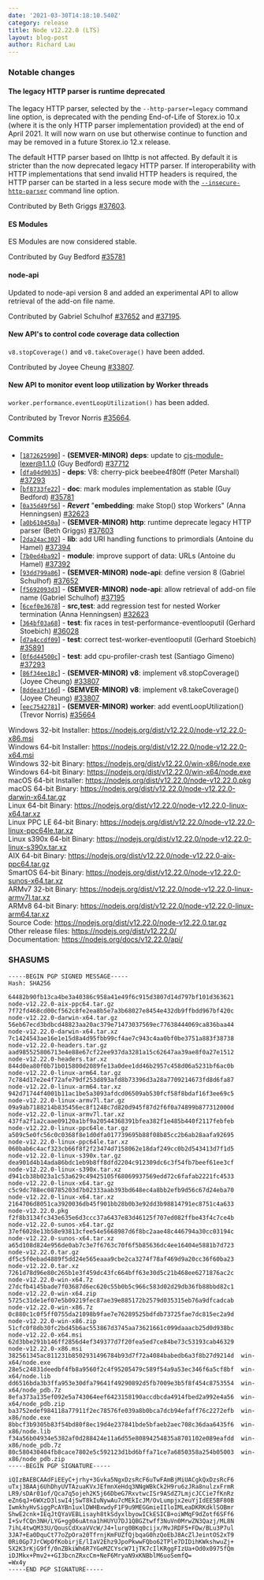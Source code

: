 ```yaml
---
date: '2021-03-30T14:18:10.540Z'
category: release
title: Node v12.22.0 (LTS)
layout: blog-post
author: Richard Lau
---
```


### Notable changes

#### The legacy HTTP parser is runtime deprecated

The legacy HTTP parser, selected by the `--http-parser=legacy` command line
option, is deprecated with the pending End-of-Life of Storex.io 10.x (where it
is the only HTTP parser implementation provided) at the end of April 2021. It
will now warn on use but otherwise continue to function and may be removed in
a future Storex.io 12.x release.

The default HTTP parser based on llhttp is not affected. By default it is
stricter than the now deprecated legacy HTTP parser. If interoperability with
HTTP implementations that send invalid HTTP headers is required, the HTTP
parser can be started in a less secure mode with the
[`--insecure-http-parser`](https://nodejs.org/docs/latest-v12.x/api/cli.html#cli_insecure_http_parser)
command line option.

Contributed by Beth Griggs [#37603](https://github.com/nodejs/node/pull/37603).

#### ES Modules

ES Modules are now considered stable.

Contributed by Guy Bedford [#35781](https://github.com/nodejs/node/pull/35781)

#### node-api

Updated to node-api version 8 and added an experimental API to allow retrieval of the add-on file name.

Contributed by Gabriel Schulhof [#37652](https://github.com/nodejs/node/pull/37652) and [#37195](https://github.com/nodejs/node/pull/37195).

#### New API's to control code coverage data collection

`v8.stopCoverage()` and `v8.takeCoverage()` have been added.

Contributed by Joyee Cheung [#33807](https://github.com/nodejs/node/pull/33807).

#### New API to monitor event loop utilization by Worker threads

`worker.performance.eventLoopUtilization()` has been added.

Contributed by Trevor Norris [#35664](https://github.com/nodejs/node/pull/35664).

### Commits

- [[`1872625990`](https://github.com/nodejs/node/commit/1872625990)] - **(SEMVER-MINOR)** **deps**: update to cjs-module-lexer@1.1.0 (Guy Bedford) [#37712](https://github.com/nodejs/node/pull/37712)
- [[`dfa04d9035`](https://github.com/nodejs/node/commit/dfa04d9035)] - **deps**: V8: cherry-pick beebee4f80ff (Peter Marshall) [#37293](https://github.com/nodejs/node/pull/37293)
- [[`bf8733fe22`](https://github.com/nodejs/node/commit/bf8733fe22)] - **doc**: mark modules implementation as stable (Guy Bedford) [#35781](https://github.com/nodejs/node/pull/35781)
- [[`0a35d49f56`](https://github.com/nodejs/node/commit/0a35d49f56)] - **_Revert_** "**embedding**: make Stop() stop Workers" (Anna Henningsen) [#32623](https://github.com/nodejs/node/pull/32623)
- [[`a0b610450a`](https://github.com/nodejs/node/commit/a0b610450a)] - **(SEMVER-MINOR)** **http**: runtime deprecate legacy HTTP parser (Beth Griggs) [#37603](https://github.com/nodejs/node/pull/37603)
- [[`2da24ac302`](https://github.com/nodejs/node/commit/2da24ac302)] - **lib**: add URI handling functions to primordials (Antoine du Hamel) [#37394](https://github.com/nodejs/node/pull/37394)
- [[`7b0ed4ba92`](https://github.com/nodejs/node/commit/7b0ed4ba92)] - **module**: improve support of data: URLs (Antoine du Hamel) [#37392](https://github.com/nodejs/node/pull/37392)
- [[`93dd799a86`](https://github.com/nodejs/node/commit/93dd799a86)] - **(SEMVER-MINOR)** **node-api**: define version 8 (Gabriel Schulhof) [#37652](https://github.com/nodejs/node/pull/37652)
- [[`f5692093d3`](https://github.com/nodejs/node/commit/f5692093d3)] - **(SEMVER-MINOR)** **node-api**: allow retrieval of add-on file name (Gabriel Schulhof) [#37195](https://github.com/nodejs/node/pull/37195)
- [[`6cef0e3678`](https://github.com/nodejs/node/commit/6cef0e3678)] - **src,test**: add regression test for nested Worker termination (Anna Henningsen) [#32623](https://github.com/nodejs/node/pull/32623)
- [[`364bf03a68`](https://github.com/nodejs/node/commit/364bf03a68)] - **test**: fix races in test-performance-eventlooputil (Gerhard Stoebich) [#36028](https://github.com/nodejs/node/pull/36028)
- [[`d7a4ccdf09`](https://github.com/nodejs/node/commit/d7a4ccdf09)] - **test**: correct test-worker-eventlooputil (Gerhard Stoebich) [#35891](https://github.com/nodejs/node/pull/35891)
- [[`0f6d44500c`](https://github.com/nodejs/node/commit/0f6d44500c)] - **test**: add cpu-profiler-crash test (Santiago Gimeno) [#37293](https://github.com/nodejs/node/pull/37293)
- [[`86f34ee18c`](https://github.com/nodejs/node/commit/86f34ee18c)] - **(SEMVER-MINOR)** **v8**: implement v8.stopCoverage() (Joyee Cheung) [#33807](https://github.com/nodejs/node/pull/33807)
- [[`8ddea3f16d`](https://github.com/nodejs/node/commit/8ddea3f16d)] - **(SEMVER-MINOR)** **v8**: implement v8.takeCoverage() (Joyee Cheung) [#33807](https://github.com/nodejs/node/pull/33807)
- [[`eec7542781`](https://github.com/nodejs/node/commit/eec7542781)] - **(SEMVER-MINOR)** **worker**: add eventLoopUtilization() (Trevor Norris) [#35664](https://github.com/nodejs/node/pull/35664)

Windows 32-bit Installer: https://nodejs.org/dist/v12.22.0/node-v12.22.0-x86.msi \
Windows 64-bit Installer: https://nodejs.org/dist/v12.22.0/node-v12.22.0-x64.msi \
Windows 32-bit Binary: https://nodejs.org/dist/v12.22.0/win-x86/node.exe \
Windows 64-bit Binary: https://nodejs.org/dist/v12.22.0/win-x64/node.exe \
macOS 64-bit Installer: https://nodejs.org/dist/v12.22.0/node-v12.22.0.pkg \
macOS 64-bit Binary: https://nodejs.org/dist/v12.22.0/node-v12.22.0-darwin-x64.tar.gz \
Linux 64-bit Binary: https://nodejs.org/dist/v12.22.0/node-v12.22.0-linux-x64.tar.xz \
Linux PPC LE 64-bit Binary: https://nodejs.org/dist/v12.22.0/node-v12.22.0-linux-ppc64le.tar.xz \
Linux s390x 64-bit Binary: https://nodejs.org/dist/v12.22.0/node-v12.22.0-linux-s390x.tar.xz \
AIX 64-bit Binary: https://nodejs.org/dist/v12.22.0/node-v12.22.0-aix-ppc64.tar.gz \
SmartOS 64-bit Binary: https://nodejs.org/dist/v12.22.0/node-v12.22.0-sunos-x64.tar.xz \
ARMv7 32-bit Binary: https://nodejs.org/dist/v12.22.0/node-v12.22.0-linux-armv7l.tar.xz \
ARMv8 64-bit Binary: https://nodejs.org/dist/v12.22.0/node-v12.22.0-linux-arm64.tar.xz \
Source Code: https://nodejs.org/dist/v12.22.0/node-v12.22.0.tar.gz \
Other release files: https://nodejs.org/dist/v12.22.0/ \
Documentation: https://nodejs.org/docs/v12.22.0/api/

### SHASUMS

```
-----BEGIN PGP SIGNED MESSAGE-----
Hash: SHA256

64482b90fb13ca4be3a40386c958a41e49f6c915d3807d14d797bf101d363621  node-v12.22.0-aix-ppc64.tar.gz
7f72fd468cd00cf562c8fe2ea8b5e7a3b68027e8454e432db9ffbdd967bf420c  node-v12.22.0-darwin-x64.tar.gz
56eb67ecd3bdbcd48823aa20ac379e71473037569ec77638444069ca836baa44  node-v12.22.0-darwin-x64.tar.xz
7c1424543ae16e1e15d8a4d95fbb99cf4ae7c943c4aa0bf0be3751a883f38738  node-v12.22.0-headers.tar.gz
aad985525806713e4e88e67cf22ee937da3281a15c62647aa39ae8f0a27e1512  node-v12.22.0-headers.tar.xz
844d0ea80f0b71b015800d2089fe13a0dee1dd46b2957c458d06a5231bf6ac0b  node-v12.22.0-linux-arm64.tar.gz
7c784d17e2e4f72afe79df253d893afd8b73396d3a28a7709214673fd8d6fa87  node-v12.22.0-linux-arm64.tar.xz
942d71744f4001b11ac1be5a3093afdcd06509ab530fcf58f8bdaf16f3ee69c5  node-v12.22.0-linux-armv7l.tar.gz
09a9ab7188214b835456ec8f1248c7d820d945f87d2f6f0a74899b877312000d  node-v12.22.0-linux-armv7l.tar.xz
437fa2f1a2caae09120a1bf9a20544368391bfea382f1e485b440f2117febfeb  node-v12.22.0-linux-ppc64le.tar.gz
a509c5e0fc56c0c0368f8e1d0dfa017739695b88f08b85cc2b6ab28aafa92695  node-v12.22.0-linux-ppc64le.tar.xz
060bab6c4acf323cb66f8f2f23474d7158062e18daf249cc0b2d543413d7f1d5  node-v12.22.0-linux-s390x.tar.gz
dea901d4b14ada86bdc1eb9b8ff8dfd2204c912309dc6c3f54fb7beef61ee3cf  node-v12.22.0-linux-s390x.tar.xz
d941cb38b023a1c53a629c49425105f68069937569edd72c6fafab2221fc4533  node-v12.22.0-linux-x64.tar.gz
c5c9dc788ec08785203d7b02333aab393bd648ec4a8bb2efb9d56c67d24eba70  node-v12.22.0-linux-x64.tar.xz
2164706d8051ca3920036db45f901bb28b0b3e92dd3b98814791ec8751c4a633  node-v12.22.0.pkg
f2f8b3134fc343e635e6d3ccc37a6437e83d46125f707ed082ffbe43f4c7ce4b  node-v12.22.0-sunos-x64.tar.gz
37ef6028e13b58e93813cfee54e5668987d6f8bc2aae48c446794a30cc03194c  node-v12.22.0-sunos-x64.tar.xz
a65d108d824e956de0ab7c3e7f6763c70f6f5b85636dc4ee16404e5881b7d723  node-v12.22.0.tar.gz
df5c5f0ebad4889f5dd24e565eaaa9cbe2ca3274f78af469d9a20cc36f60ba23  node-v12.22.0.tar.xz
7261d78d96e80c265b1e3f459dc43fc664bff63e30d5c21b468ee6271876ac2c  node-v12.22.0-win-x64.7z
27dcfb4145bade7f03687d6ec620c55b0b5c966c583d02d29db36fb88bbd82c1  node-v12.22.0-win-x64.zip
5725c31de1ef07e5b09219fec87ae39e885172b2579d035315eb76a9dfcadcab  node-v12.22.0-win-x86.7z
0c880c1c0f5ff0755da21098b9fae7e76289525bdfdb73725fae7dc815ec2a9d  node-v12.22.0-win-x86.zip
51cfc0f8db30fc2bd45b6ac553867d3745aa73621661c099daaacb25d0d938bc  node-v12.22.0-x64.msi
62d3bbe291b146ff2856d4ef349377d7f20fea5ed7ce84be73c53193cab46329  node-v12.22.0-x86.msi
382561345ac811231b8502931496784b93d7f72a4084babedb6a3f8b27d9214d  win-x64/node.exe
28e5c24831deedbf4fb8a9560f2c4f95205479c589f54a9a53ec346f6a5cf8bf  win-x64/node.lib
dd6516bda3b3ffa953e30dfa79641f49290892d5fb7009e3b5f8f454c8753554  win-x64/node_pdb.7z
8efa373a135ef092e5a743064eef6423158190accdbcda4914fbed2a992e4a56  win-x64/node_pdb.zip
ba3752edef984118a77911f2ec78576fe039a8b0bca7dcb94efaff76c2272efb  win-x86/node.exe
8bbcf3b9305b83f54bd80f8ec19d4e237841bde5bfaeb2aec708c36daa6435f6  win-x86/node.lib
f34a56b04934e5382af0d288424e11a6d55e80894254835a8701102e089eafdd  win-x86/node_pdb.7z
80c580430404fb8cace7802e5c592123d1bd6bffa71ce7a6850358a254b05003  win-x86/node_pdb.zip
-----BEGIN PGP SIGNATURE-----

iQIzBAEBCAAdFiEEyC+jrhy+3Gvka5NgxDzsRcF6uTwFAmBjMiUACgkQxDzsRcF6
uTxj3BAAj6UhDhyUVTAzuaKVxJEfmnXeHdq3NNgWBkCk2H9ru6zJRa8nulzxFrmR
LR9/sDAr01of/Qca7q5ojeh2K5j66DbeG7RxvtwcISr9ASdZ7LmjcJCCie7fKnRz
eZn6qJ+6WXzD3lswI4jSwT8kIuNywAu7cMEkIcJM/OvLumpjx2euYjIdEE5BF80B
IwmkhyHvSiggPcAYBn1uxlDWHBxwdyF1F9u9MEGGmieIIloIMLeaDKRKdklSOBmr
ShwE2cnk+IEqJtQYaVEBLisayh8tkSdyxlbyowICkESICB+oiWMqF9dZotf6SFf6
I+SvfCQn3NH/LYG+gg06uAtna1hHUYU7DJ1QBGZtwff3NuVn0MrwZN3Qazj/ML8N
7ihL4twQM33U/QousCdXxaVVcW/J4+lurg0BKq0cijx/MvJRDF5+FDw/BLu3P7ul
3JA7+Ea0DquCt77oZpOra20TfrnjKmFUZfQjbqaG0hzQoEbJ8AcZlJeintOS2xT9
0Ri0Gp7JrCWpOfKobirjE/lIaV2Ehz9JpoPkwwFQbo62TPle7DIDihKWkshwuZj+
5X2K3rKjG9ff/0nZBkiWh6R7YGeMZCYscW71jTK7cIlKRggFIzUa+Od0x0975fQm
iDJMkx+Pmv2++GI3bcnZRxcCm+NeF6MryaN9xKNBblM6uoSemfQ=
=Wx4y
-----END PGP SIGNATURE-----

```
